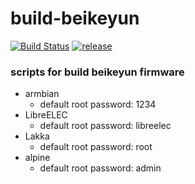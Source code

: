 # build-beikeyun

[![Build Status](https://travis-ci.com/hanwckf/build-beikeyun.svg?branch=master)](https://travis-ci.com/hanwckf/build-beikeyun)
[![release](https://img.shields.io/github/release/hanwckf/build-beikeyun.svg)](https://github.com/hanwckf/build-beikeyun/releases)

### scripts for build beikeyun firmware

- armbian
  - default root password: 1234
- LibreELEC
  - default root password: libreelec
- Lakka
  - default root password: root
- alpine
  - default root password: admin
